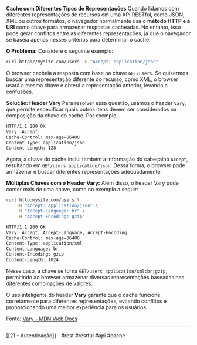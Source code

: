 **Cache com Diferentes Tipos de Representações**
Quando lidamos com diferentes representações de recursos em uma API RESTful, como JSON, XML ou outros formatos, o navegador normalmente usa o **método HTTP e a URI** como chave para armazenar respostas cacheadas. No entanto, isso pode gerar conflitos entre as diferentes representações, já que o navegador se baseia apenas nesses critérios para determinar o cache.

**O Problema:**
Considere o seguinte exemplo:

```bash
curl http://mysite.com/users -H "Accept: application/json"
```

O browser cacheia a resposta com base na chave `GET/users`. Se quisermos buscar uma representação diferente do recurso, como XML, o browser usará a mesma chave e obterá a representação anterior, levando a confusões.

**Solução: Header Vary**
Para resolver essa questão, usamos o header `Vary`, que permite especificar quais outros itens devem ser considerados na composição da chave do cache. Por exemplo:

```bash
HTTP/1.1 200 OK
Vary: Accept
Cache-Control: max-age=86400
Content-Type: application/json
Content-Length: 128
```

Agora, a chave do cache inclui também a informação do cabeçalho `Accept`, resultando em `GET/users application/json`. Dessa forma, o browser pode armazenar e buscar diferentes representações adequadamente.

**Múltiplas Chaves com o Header Vary:**
Além disso, o header Vary pode conter mais de uma chave, como no exemplo a seguir:

```bash
curl http:mysite.com/users \
	-H "Accept: application/json" \
	-H "Accept-Language: br" \
	-H "Accept-Encoding: gzip"
```

```bash
HTTP/1.1 200 OK
Vary: Accept, Accept-Language, Accept-Encoding
Cache-Control: max-age=86400
Content-Type: application/xml
Content-Language: br
Content-Encoding: gzip
Content-Length: 1024
```

Nesse caso, a chave se torna `GET/users application/xml:br:gzip`, permitindo ao browser armazenar diversas representações baseadas nas diferentes combinações de valores.

O uso inteligente do header **Vary** garante que o cache funcione corretamente para diferentes representações, evitando conflitos e proporcionando uma melhor experiência para os usuários.

Fonte: [Vary - MDN Web Docs](https://developer.mozilla.org/en-US/docs/Web/HTTP/Headers/Vary)

---
[[21 - Autenticação]] - #rest #restful #api #cache